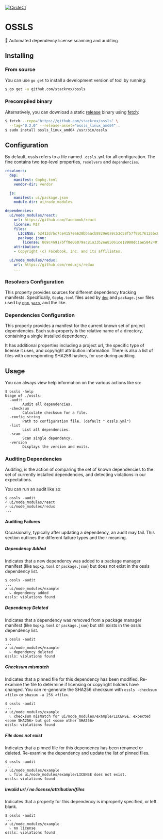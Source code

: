 [![CircleCI][circleci-badge]][circleci-link]

# OSSLS

📜 Automated dependency license scanning and auditing

## Installing

### From source

You can use `go get` to install a development version of tool by running:

```bash
$ go get -u github.com/stackrox/ossls
```

### Precompiled binary

Alternatively, you can download a static [release][github-release-link] binary using [fetch](https://github.com/gruntwork-io/fetch):

```bash
$ fetch --repo="https://github.com/stackrox/ossls" \
  --tag="0.2.0" --release-asset="ossls_linux_amd64" .
$ sudo install ossls_linux_amd64 /usr/bin/ossls
```

## Configuration

By default, ossls refers to a file named `.ossls.yml` for all configuration. The fine contains two top-level properties, `resolvers` and `dependencies`.

```yaml
resolvers:
  dep:
    manifest: Gopkg.toml
    vendor-dir: vendor

  js:
    manifest: ui/package.json
    module-dir: ui/node_modules

dependencies:
  ui/node_modules/react:
    url: https://github.com/facebook/react
    license: MIT
    files:
      LICENSE: 52412d7bc7ce4157ea628bbaacb8829e0a9cb3c58f57f99176126bc8cf2bfc85
      package.json:
        license: 809c46917bff0e06079ac81a33b2ee85061ce18988dc1ae584240fc6408328b1
    attribution:
    - Copyright (c) Facebook, Inc. and its affiliates.

  ui/node_modules/redux:
    url: https://github.com/reduxjs/redux
    ...
```

### Resolvers Configuration

This property provides sources for different dependency tracking manifests. Specifically, `Gopkg.toml` files used by [`dep`](https://github.com/golang/dep) and `package.json` files used by [`npm`](https://www.npmjs.com), [`yarn`](https://yarnpkg.com), and the like.

### Dependencies Configuration

This property provides a manifest for the current known set of project dependencies. Each sub-property is the relative name of a directory, containing a single installed dependency.

It has additional properties including a project url, the specific type of license it uses, and copyright attribution information. There is also a list of files with corresponding SHA256 hashes, for use during auditing.

## Usage

You can always view help information on the various actions like so:

```
$ ossls -help
Usage of ./ossls:
  -audit
        Audit all dependencies.
  -checksum
        Calculate checksum for a file.
  -config string
        Path to configuration file. (default ".ossls.yml")
  -list
        List all dependencies.
  -scan
        Scan single dependency.
  -version
        Displays the version and exits.
```

### Auditing Dependencies

Auditing, is the action of comparing the set of known dependencies to the set of currently installed dependencies, and detecting violations in our expectations.

You can run an audit like so:

```
$ ossls -audit
✓ ui/node_modules/react
✓ ui/node_modules/redux
...
```

#### Auditing Failures

Occasionally, typically after updating a dependency, an audit may fail. This section outlines the different failure types and their meaning.

##### Dependency Added

Indicates that a new dependency was added to a package manager manifest (like `Gopkg.toml` or `package.json`) but does not exist in the ossls dependency list.

```
$ ossls -audit
...
✗ ui/node_modules/example
  ↳ dependency added
ossls: violations found
```

##### Dependency Deleted

Indicates that a dependency was removed from a package manager manifest (like `Gopkg.toml` or `package.json`) but still exists in the ossls dependency list.

```
$ ossls -audit
...
✗ ui/node_modules/example
  ↳ dependency deleted
ossls: violations found
```

##### Checksum mismatch

Indicates that a pinned file for this dependency has been modified. Re-examine the file to determine if licensing or copyright holders have changed. You can re-generate the SHA256 checksum with `ossls -checksum <file>` or `shasum -a 256 <file>`.

```
$ ossls -audit
...
✗ ui/node_modules/example
  ↳ checksum mismatch for ui/node_modules/example/LICENSE. expected <some SHA256> but got <some other SHA256>
ossls: violations found
```

##### File does not exist

Indicates that a pinned file for this dependency has been renamed or deleted. Re-examine the dependency and update the list of pinned files.

```
$ ossls -audit
...
✗ ui/node_modules/example
  ↳ file ui/node_modules/example/LICENSE does not exist.
ossls: violations found
```

##### Invalid url / no license/attribution/files

Indicates that a property for this dependency is improperly specified, or left blank.

```
$ ossls -audit
...
✗ ui/node_modules/example
  ↳ no license
ossls: violations found
```

[circleci-badge]:      https://circleci.com/gh/stackrox/ossls.svg?&style=shield&circle-token=5ac8a87fbadae84c41f8c1fc868ad5d8ba85c90e
[circleci-link]:       https://circleci.com/gh/stackrox/ossls/tree/master
[github-release-link]: https://github.com/stackrox/ossls/releases/latest
